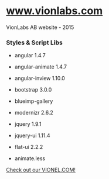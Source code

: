 # www.vionlabs.com

VionLabs AB website - 2015

### Styles & Script Libs

- angular 1.4.7
- angular-animate 1.4.7
- angular-inview 1.10.0

- bootstrap 3.0.0
- blueimp-gallery
- modernizr 2.6.2
- jquery 1.9.1
- jquery-ui 1.11.4
- flat-ui 2.2.2
- animate.less


[Check out our VIONEL.COM!](https://www.vionel.com)
